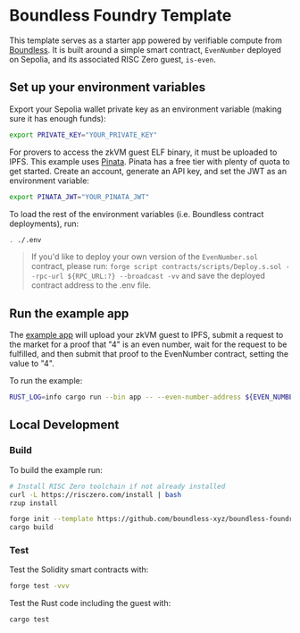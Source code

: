 # Boundless Foundry Template

This template serves as a starter app powered by verifiable compute from [Boundless](https://docs.beboundless.xyz). It is built around a simple smart contract, `EvenNumber` deployed on Sepolia, and its associated RISC Zero guest, `is-even`.

## Set up your environment variables

Export your Sepolia wallet private key as an environment variable (making sure it has enough funds):

```bash
export PRIVATE_KEY="YOUR_PRIVATE_KEY"
```

For provers to access the zkVM guest ELF binary, it must be uploaded to IPFS. This example uses [Pinata](https://pinata.cloud/). Pinata has a free tier with plenty of quota to get started. Create an account, generate an API key, and set the JWT as an environment variable:

```bash
export PINATA_JWT="YOUR_PINATA_JWT"
```

To load the rest of the environment variables (i.e. Boundless contract deployments), run:

```bash
. ./.env
```

> If you'd like to deploy your own version of the `EvenNumber.sol` contract, please run:
> `forge script contracts/scripts/Deploy.s.sol --rpc-url ${RPC_URL:?} --broadcast -vv`
> and save the deployed contract address to the .env file.

## Run the example app

The [example app](apps/src/main.rs) will upload your zkVM guest to IPFS, submit a request to the market for a proof that "4" is an even number, wait for the request to be fulfilled, and then submit that proof to the EvenNumber contract, setting the value to "4".

To run the example:

```bash
RUST_LOG=info cargo run --bin app -- --even-number-address ${EVEN_NUMBER_ADDRESS:?} --number 4
```

## Local Development 

### Build

To build the example run:

```bash
# Install RISC Zero toolchain if not already installed
curl -L https://risczero.com/install | bash
rzup install

forge init --template https://github.com/boundless-xyz/boundless-foundry-template boundless-foundry-template
cargo build
```

### Test

Test the Solidity smart contracts with:

```bash
forge test -vvv
```

Test the Rust code including the guest with:

```bash
cargo test
```



